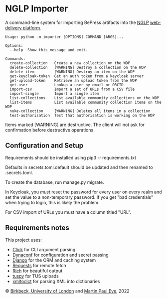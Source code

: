 # NGLP Importer
A command-line system for importing BePress artifacts into the [NGLP](https://github.com/NGLPteam) [web-delivery platform](https://github.com/NGLPteam/wdp-api).

    Usage: python -m importer [OPTIONS] COMMAND [ARGS]...

    Options:
      --help  Show this message and exit.

    Commands:
      create-collection   Create a new collection on the WDP
      delete-collection   [WARNING] Destroy a collection on the WDP
      delete-item         [WARNING] Destroy an item on the WDP
      get-keycloak-token  Get an auth token from a keycloak server
      get-upload-token    Retrieve an upload token from the WDP
      get-user            Lookup a user by email or ORCID
      import-csv          Import a set of URLs from a CSV file
      import-single       Import a single item
      list-collections    List available community collections on the WDP
      list-items          List available community collection items on the WDP
      nuke-collection     [WARNING] Deletes all items in a collection
      test-authorisation  Test that authorisation is working on the WDP

Items marked [WARNING] are destructive. The client will not ask for confirmation before destructive operations.

## Configuration and Setup
Requirements should be installed using pip3 -r requirements.txt

Defaults in secrets.toml.default should be updated and then renamed to .secrets.toml.

To create the database, run manage.py migrate.

In Keycloak, you _must_ reset the password for every user on every realm and set the value to a non-temporary password. If you get "bad credentials" when trying to login, this is likely the problem.

For CSV import of URLs you must have a column titled "URL".

## Requirements notes
This project uses:

* [Click](https://click.palletsprojects.com/en/8.0.x/) for CLI argument parsing
* [Dynaconf](https://www.dynaconf.com/) for configuration and secret passing
* [Django](https://www.djangoproject.com/) for the ORM and caching system
* [Requests](https://docs.python-requests.org/en/latest/) for remote fetch
* [Rich](https://github.com/Textualize/rich) for beautiful output
* [tuspy](https://tus-py-client.readthedocs.io/en/latest/) for TUS uploads
* [xmltodict](https://pypi.org/project/xmltodict/) for parsing XML into dictionaries

&copy; [Birkbeck, University of London](https://bbk.ac.uk/) and [Martin Paul Eve](https://eve.gd), 2022